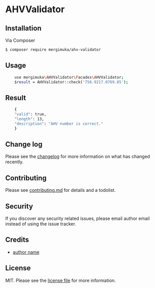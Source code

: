 # AHVValidator


## Installation

Via Composer

``` bash
$ composer require mergimuka/ahv-validator
```

## Usage
``` bash
    use mergimuka\AHVValidator\Facades\AHVValidator;
    $result = AHVValidator::check('756.9217.0769.85');
```
## Result
``` bash
    {
    "valid": true,
    "length": 13,
    "description": "AHV number is correct."
    }
```
## Change log

Please see the [changelog](changelog.md) for more information on what has changed recently.


## Contributing

Please see [contributing.md](contributing.md) for details and a todolist.

## Security

If you discover any security related issues, please email author email instead of using the issue tracker.

## Credits

- [author name][link-author]

## License

MIT. Please see the [license file](license.md) for more information.

[ico-version]: https://img.shields.io/packagist/v/mergimuka/ahvvalidator.svg?style=flat-square
[ico-downloads]: https://img.shields.io/packagist/dt/mergimuka/ahvvalidator.svg?style=flat-square


[link-packagist]: https://packagist.org/packages/mergimuka/ahv-validator
[link-downloads]: https://packagist.org/packages/mergimuka/ahv-validator
[link-author]: https://github.com/mergimukaa
[link-contributors]: ../../contributors
